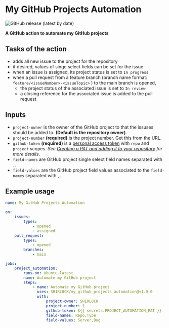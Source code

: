 # My GitHub Projects Automation

![GitHub release (latest by date)](https://img.shields.io/github/v/release/SH1RL0CK/my_github_projects_automation?label=version&style=for-the-badge)

**A GitHub action to automate my GitHub projects**

## Tasks of the action

- adds all new issue to the project for the repository
- if desired, values of singe select fields can be set for the issue
- when an issue is assigned, its project status is set to `In progress`
- when a pull request from a feature branch (branch name format: `feature/<issueNumber>-<issueTopic>` ) to the main branch is opened,
  - the project status of the associated issue is set to `In review`
  - a closing reference for the associated issue is added to the pull request

## Inputs

- `project-owner` is the owner of the GitHub project to that the issuses should be added to. **(Default is the repository owner)**.
- `project-number` **(required)** is the project number. Get this from the URL.
- `github-token` **(required)** is a [personal access
  token](https://github.com/settings/tokens/new) with `repo` and `project` scopes.
  _See [Creating a PAT and adding it to your repository](https://github.com/actions/add-to-project/blob/main/README.md#creating-a-pat-and-adding-it-to-your-repository) for more details_.
- `field-names` are GitHub project single select field names separated with `,`.
- `field-values`</a> are the GitHub project field values associated to the `field-names` separated with `,`.

## Example usage

```yaml
name: My GitHub Projects Automation

on:
    issues:
        types:
            - opened
            - assigned
    pull_request:
        types:
            - opened
        branches:
            - main 

jobs:
    project_automation:
        runs-on: ubuntu-latest
        name: Automate my GitHub project
        steps:
            - name: Automate my GitHub project
              uses: SH1RL0CK/my_github_projects_automation@v1.0.0
              with:
                  project-owner: SH1RL0CK
                  project-number: 1
                  github-token: ${{ secrets.PROJECT_AUTOMATION_PAT }}
                  field-names: Repo,Type
                  field-values: Server,Bug
```
